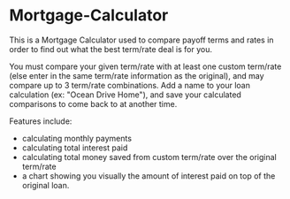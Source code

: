 # Mortgage-Calculator

This is a Mortgage Calculator used to compare payoff terms and rates in order to find out what the best term/rate deal is for you.

You must compare your given term/rate with at least one custom term/rate (else enter in the same term/rate information as the original), and may compare up to 3 term/rate combinations. Add a name to your loan calculation (ex: "Ocean Drive Home"), and save your calculated comparisons to come back to at another time.

Features include: 
<ul><li>calculating monthly payments </li>
  <li>calculating total interest paid</li>
  <li>calculating total money saved from custom term/rate over the original term/rate</li>
  <li>a chart showing you visually the amount of interest paid on top of the original loan.</li>
</ul>
